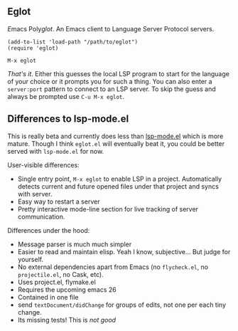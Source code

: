 Eglot
-----

*E*macs Poly*glot*. An Emacs client to Language Server Protocol servers.

```
(add-to-list 'load-path "/path/to/eglot")
(require 'eglot)

M-x eglot
```

*That's it*. Either this guesses the local LSP program to start for
the language of your choice or it prompts you for such a thing. You
can also enter a `server:port` pattern to connect to an LSP server. To
skip the guess and always be prompted use `C-u M-x eglot`.

## Differences to lsp-mode.el

This is really beta and currently does less than
[lsp-mode.el](https://github.com/emacs-lsp/lsp-mode) which is more
mature. Though I think `eglot.el` will eventually beat it, you could
be better served with `lsp-mode.el` for now.

User-visible differences:

- Single entry point, `M-x eglot` to enable LSP in a project.
  Automatically detects current and future opened files under that
  project and syncs with server.
- Easy way to restart a server
- Pretty interactive mode-line section for live tracking of server
  communication.
   
Differences under the hood:

- Message parser is much much simpler
- Easier to read and maintain elisp. Yeah I know, subjective... But
  judge for yourself.
- No external dependencies apart from Emacs (no `flycheck.el`, no
  `projectile.el`, no Cask, etc).
- Uses project.el, flymake.el
- Requires the upcoming emacs 26
- Contained in one file
- send `textDocument/didChange` for groups of edits, not one per each
  tiny change. 
- Its missing tests! This is *not good*


   
